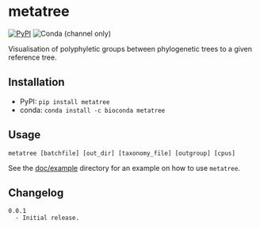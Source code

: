 # metatree

[![PyPI](https://img.shields.io/pypi/v/metatree)](https://pypi.org/project/metatree/)
![Conda (channel only)](https://img.shields.io/conda/vn/bioconda/metatree?color=green)

Visualisation of polyphyletic groups between phylogenetic trees to a given reference tree.


## Installation
* PyPI: `pip install metatree`
* conda: `conda install -c bioconda metatree`


## Usage

```shell script
metatree [batchfile] [out_dir] [taxonomy_file] [outgroup] [cpus]
```

See the [doc/example](https://github.com/aaronmussig/metatree/example) directory for an example on how to use `metatree`.


## Changelog
```
0.0.1
  - Initial release.
```
